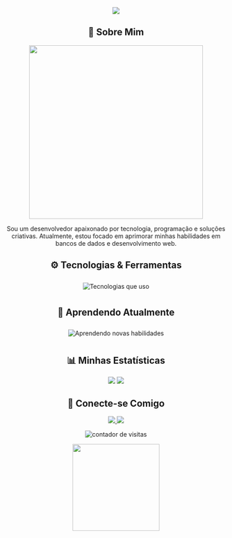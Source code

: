 <div align="center">
  <img src="https://readme-typing-svg.herokuapp.com?font=Fira+Code&size=30&duration=4000&pause=500&color=F7F7F7&center=true&vCenter=true&width=500&lines=Olá%2C+eu+sou+[Seu+Nome]!;Desenvolvedor+e+Entusiasta+de+Tecnologia!;Sempre+aprendendo+novas+coisas+🚀">
</div>
<h2 align="center">🌟 Sobre Mim</h2>
<p align="center"><img src="https://media.giphy.com/media/qgQUggAC3Pfv687qPC/giphy.gif" width="400"></p>
<p align="center">Sou um desenvolvedor apaixonado por tecnologia, programação e soluções criativas. Atualmente, estou focado em aprimorar minhas habilidades em bancos de dados e desenvolvimento web.</p>
<h2 align="center">⚙️ Tecnologias & Ferramentas</h2>
<p align="center">
  <img src="https://skillicons.dev/icons?i=python,html,css,js,git,github,linux" alt="Tecnologias que uso" style="margin: 10px;"/>
</p>
<h2 align="center">🌱 Aprendendo Atualmente</h2>
<p align="center">
  <img src="https://skillicons.dev/icons?i=nodejs,react,typescript,postgresql" alt="Aprendendo novas habilidades" style="margin: 10px;"/>
</p>
<h2 align="center">📊 Minhas Estatísticas</h2>
<div align="center">
  <img src="https://github-readme-stats.vercel.app/api?username=seu-usuario&show_icons=true&theme=github_dark&hide_border=true&bg_color=0d1117&title_color=ff3068&icon_color=79ff97&text_color=c9d1d9">
  <img src="https://github-readme-stats.vercel.app/api/top-langs/?username=seu-usuario&layout=compact&theme=github_dark&hide_border=true&bg_color=0d1117&title_color=ff3068&text_color=c9d1d9">
</div>
<h2 align="center">💬 Conecte-se Comigo</h2>
<p align="center">
  <a href="https://linkedin.com/in/seu-usuario" target="_blank">
    <img src="https://img.shields.io/badge/LinkedIn-0077B5?style=for-the-badge&logo=linkedin&logoColor=white"/>
  </a>
  <a href="mailto:seu-email@exemplo.com">
    <img src="https://img.shields.io/badge/Email-D14836?style=for-the-badge&logo=gmail&logoColor=white"/>
  </a>
</p>
<p align="center"><img src="https://komarev.com/ghpvc/?username=seu-usuario&style=flat-square&color=ff69b4" alt="contador de visitas"></p>
<div align="center"><img src="https://media.giphy.com/media/1GEATImIxEXVR79Dhk/giphy.gif" width="200"></div>

